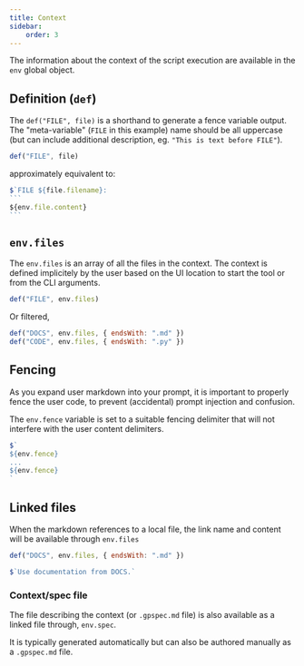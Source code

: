 ```yaml
---
title: Context
sidebar:
    order: 3
---
```


The information about the context of the script execution are available in the `env` global object.

## Definition (`def`)

The `def("FILE", file)` is a shorthand to generate a fence variable output.
The "meta-variable" (`FILE` in this example) name should be all uppercase (but can include
additional description, eg. `"This is text before FILE"`).

```js
def("FILE", file)
```

approximately equivalent to:

````js
$`FILE ${file.filename}:
```
${env.file.content}
```
````

## `env.files`

The `env.files` is an array of all the files in the context. The context is defined implicitely
by the user based on the UI location to start the tool or from the CLI arguments.

```js
def("FILE", env.files)
```

Or filtered,

```js
def("DOCS", env.files, { endsWith: ".md" })
def("CODE", env.files, { endsWith: ".py" })
```

## Fencing

As you expand user markdown into your prompt, it is important to properly fence the user code, to prevent (accidental) prompt injection and confusion.

The `env.fence` variable is set to a suitable fencing delimiter that will not interfere with the user content delimiters.

```js
$`
${env.fence}
...
${env.fence}
`
```

## Linked files

When the markdown references to a local file, the link name and content will be available through `env.files`

```js
def("DOCS", env.files, { endsWith: ".md" })

$`Use documentation from DOCS.`
```

### Context/spec file

The file describing the context (or `.gpspec.md` file) is also available as a linked file through, `env.spec`.

It is typically generated automatically but can also be authored manually as a `.gpspec.md` file.

